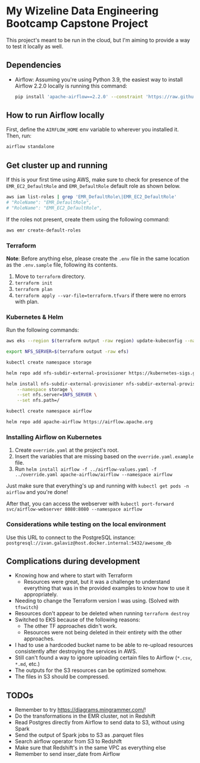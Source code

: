 # My Wizeline Data Engineering Bootcamp Capstone Project

This project's meant to be run in the cloud, but I'm aiming to provide a way to test it locally as well.

## Dependencies

- Airflow: Assuming you're using Python 3.9, the easiest way to install Airflow 2.2.0 locally is running this command:

    ```sh
    pip install 'apache-airflow==2.2.0' --constraint 'https://raw.githubusercontent.com/apache/airflow/constraints-2.2.0/constraints-3.9.txt'
    ```

## How to run Airflow locally

First, define the `AIRFLOW_HOME` env variable to wherever you installed it. Then, run:

```sh
airflow standalone
```

## Get cluster up and running

If this is your first time using AWS, make sure to check for presence of the `EMR_EC2_DefaultRole` and `EMR_DefaultRole` default role as shown below.

```sh
aws iam list-roles | grep 'EMR_DefaultRole\|EMR_EC2_DefaultRole'
# "RoleName": "EMR_DefaultRole",
# "RoleName": "EMR_EC2_DefaultRole",
```

If the roles not present, create them using the following command:

```sh
aws emr create-default-roles
```

### Terraform

**Note**: Before anything else, please create the `.env` file in the same location as the `.env.sample` file, following its contents.

1. Move to `terraform` directory.
1. `terraform init`
1. `terraform plan`
1. `terraform apply --var-file=terraform.tfvars` if there were no errors with plan.

### Kubernetes & Helm

Run the following commands:

```sh
aws eks --region $(terraform output -raw region) update-kubeconfig --name $(terraform output -raw cluster_name)

export NFS_SERVER=$(terraform output -raw efs)

kubectl create namespace storage

helm repo add nfs-subdir-external-provisioner https://kubernetes-sigs.github.io/nfs-subdir-external-provisioner/

helm install nfs-subdir-external-provisioner nfs-subdir-external-provisioner/nfs-subdir-external-provisioner \
    --namespace storage \
    --set nfs.server=$NFS_SERVER \
    --set nfs.path=/

kubectl create namespace airflow

helm repo add apache-airflow https://airflow.apache.org
```

### Installing Airflow on Kubernetes

1. Create `override.yaml` at the project's root.
1. Insert the variables that are missing based on the `override.yaml.example` file.
1. Run `helm install airflow -f ../airflow-values.yaml -f ../override.yaml apache-airflow/airflow --namespace airflow`

Just make sure that everything's up and running with `kubectl get pods -n airflow` and you're done!

After that, you can access the webserver with `kubectl port-forward svc/airflow-webserver 8080:8080 --namespace airflow`

### Considerations while testing on the local environment

Use this URL to connect to the PostgreSQL instance: `postgresql://ivan.galaviz@host.docker.internal:5432/awesome_db`

## Complications during development

- Knowing how and where to start with Terraform
  - Resources were great, but it was a challenge to understand everything that was in the provided examples to know how to use it appropriately.
- Needing to change the Terraform version I was using. (Solved with `tfswitch`)
- Resources don't appear to be deleted when running `terraform destroy`
- Switched to EKS because of the following reasons:
  - The other TF approaches didn't work.
  - Resources were not being deleted in their entirety with the other approaches.
- I had to use a hardcoded bucket name to be able to re-upload resources consistently after destroying the services in AWS.
- Still can't found a way to ignore uploading certain files to Airflow (`*.csv`, `*.md`, etc.)
- The outputs for the S3 resources can be optimized somehow.
- The files in S3 should be compressed.

## TODOs

- Remember to try https://diagrams.mingrammer.com/!
- Do the transformations in the EMR cluster, not in Redshift
- Read Postgres directly from Airflow to send data to S3, without using Spark
- Send the output of Spark jobs to S3 as .parquet files
- Search airflow operator from S3 to Redshift
- Make sure that Redshift's in the same VPC as everything else
- Remember to send inser_date from Airflow
